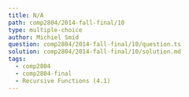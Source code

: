 ```yaml
---
title: N/A
path: comp2804/2014-fall-final/10
type: multiple-choice
author: Michiel Smid
question: comp2804/2014-fall-final/10/question.ts
solution: comp2804/2014-fall-final/10/solution.md
tags:
  - comp2804
  - comp2804-final
  - Recursive Functions (4.1)
---
```

